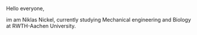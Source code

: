 Hello everyone,

im am Niklas Nickel, currently studying Mechanical engineering and Biology at RWTH-Aachen University.
